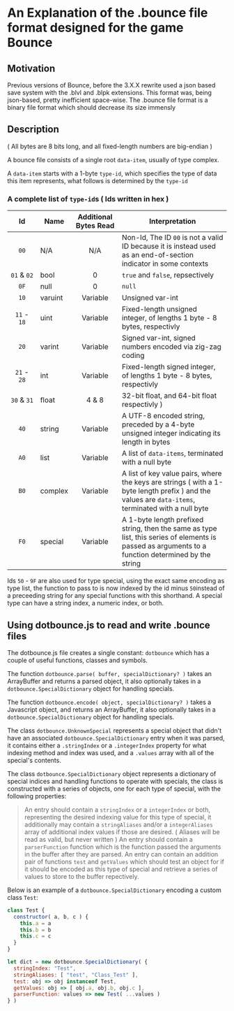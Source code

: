 # An Explanation of the .bounce file format designed for the game Bounce

## Motivation

Previous versions of Bounce, before the 3.X.X rewrite used a json based save system with the .blvl and .blpk extensions. This format was, being json-based, pretty inefficient space-wise. The .bounce file format is a binary file format which should decrease its size immensly

## Description

( All bytes are 8 bits long, and all fixed-length numbers are big-endian )

A bounce file consists of a single root `data-item`, usually of type complex.

A `data-item` starts with a 1-byte `type-id`, which specifies the type of data this item represents, what follows is determined by the `type-id`

### A complete list of `type-id`s ( Ids written in hex )

|     Id      | Name    | Additional Bytes Read | Interpretation                                                                                                                                       |
| :---------: | ------- | :-------------------: | ---------------------------------------------------------------------------------------------------------------------------------------------------- |
| `00`        | N/A     | N/A                   | Non-Id, The ID `00` is not a valid ID because it is instead used as an end-of-section indicator in some contexts                                     |
| `01`&nbsp;&&nbsp;`02` | bool    | 0                     | `true` and `false`, repsectively                                                                                                                     |
| `0F`        | null    | 0                     | `null`                                                                                                                                               |
| `10`        | varuint | Variable              | Unsigned var-int                                                                                                                                     |
| `11` - `18` | uint    | Variable              | Fixed-length unsigned integer, of lengths 1 byte - 8 bytes, respectivly                                                                              |
| `20`        | varint  | Variable              | Signed var-int, signed numbers encoded via zig-zag coding                                                                                            |
| `21` - `28` | int     | Variable              | Fixed-length signed integer, of lengths 1 byte - 8 bytes, respectivly                                                                                |
| `30` & `31` | float   | 4 & 8                 | 32-bit float, and 64-bit float respectivly )                                                                                                         |
| `40`        | string  | Variable              | A UTF-8 encoded string, preceded by a 4-byte unsigned integer indicating its length in bytes                                                         |
| `A0`        | list    | Variable              | A list of `data-items`, terminated with a null byte                                                                                                  |
| `B0`        | complex | Variable              | A list of key value pairs, where the keys are strings ( with a 1-byte length prefix ) and the values are `data-items`, terminated with a null byte   |
| `F0`        | special | Variable              | A 1-byte length prefixed string, then the same as type list, this series of elements is passed as arguments to a function determined by the string   |

Ids `50` - `9F` are also used for type special, using the exact same encoding as type list, the function to pass to is now indexed by the id minus `50`instead of a preceeding string for any special functions with this shorthand. A special type can have a string index, a numeric index, or both.

## Using dotbounce.js to read and write .bounce files

The dotbounce.js file creates a single constant: `dotbounce` which has a couple of useful functions, classes and symbols.

The function `dotbounce.parse( buffer, specialDictionary? )` takes an ArrayBuffer and returns a parsed object, it also optionally takes in a `dotbounce.SpecialDictionary` object for handling specials.

The function `dotbounce.encode( object, specialDictionary? )` takes a Javascript object, and returns an ArrayBuffer, it also optionally takes in a `dotbounce.SpecialDictionary` object for handling specials.

The class `dotbounce.UnknownSpecial` represents a special object that didn't have an associated `dotbounce.SpecialDictionary` entry when it was parsed, it contains either a `.stringIndex` or a `.integerIndex` property for what indexing method and index was used, and a `.values` array with all of the special's contents.

The class `dotbounce.SpecialDictionary` object represents a dictionary of special indices and handling functions to operate with specials, the class is constructed with a series of objects, one for each type of special, with the following properties:

> An entry should contain a `stringIndex` or a `integerIndex` or both, representing the desired indexing value for this type of special, it additionally may contain a `stringAliases` and/or a `integerAliases` array of additional index values if those are desired. ( Aliases will be read as valid, but never written ) An entry should contain a `parserFunction` function which is the function passed the arguments in the buffer after they are parsed. An entry can contain an addition pair of functions `test` and `getValues` which should test an object for if it should be encoded as this type of special and retrieve a series of values to store to the buffer repectively.

Below is an example of a `dotbounce.SpecialDictionary` encoding a custom class `Test`:
```javascript
class Test {
  constructor( a, b, c ) {
    this.a = a
    this.b = b
    this.c = c
  }
}

let dict = new dotbounce.SpecialDictionary( {
  stringIndex: "Test",
  stringAliases: [ "test", "Class_Test" ],
  test: obj => obj instanceof Test,
  getValues: obj => [ obj.a, obj.b, obj.c ],
  parserFunction: values => new Test( ...values )
} )
```
